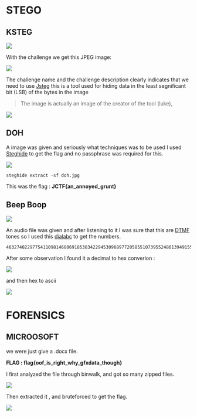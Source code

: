 # STEGO

## KSTEG

![](img/ksteg.png)

With the challenge we get this JPEG image:

![](resource/luke.jpg)

The challenge name and the challenge description clearly indicates that we need to use [Jsteg](https://github.com/lukechampine/jsteg) this is a tool used  for hiding data in the least segnificant bit (LSB) of the bytes in the image

> The image is actually an image of the creator of the tool (luke),

![](img/l.png)

## DOH

A image was given and seriously what techniques was to be used I used [Steghide](http://steghid.sourceforge.net/download.php) to get the flag and no passphrase was required for this.

![](resource/doh.jpg)

```
steghide extract -sf doh.jpg

```

This was the flag : **JCTF{an_annoyed_grunt}**


## Beep Boop

![](img/bb.png)

An audio file was given and after listening to it I was sure that this are [DTMF](https://en.wikipedia.org/wiki/Dual-tone_multi-frequency_signaling) tones so I used this [dialabc](http://dialabc.com/sound/detect/index.html) to get the numbers.

```
46327402297754110981468069185383422945309689772058551073955248013949155635325

```
After some observation I found it a decimal to hex converion :

![](img/bb1.png)

and then hex to ascii

![](img/bb2.png)


# FORENSICS

## MICROOSOFT

we were just give a  .docx file.

**FLAG : flag{oof_is_right_why_gfxdata_though}**

I first analyzed the file through binwalk, and got so many zipped files.

![](img/foren_1.png)

Then extracted it , and bruteforced to get the flag.

![](img/foren_2.png)
